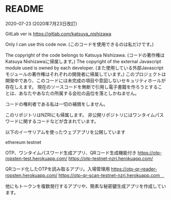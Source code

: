 # README

2020-07-23 (2020年7月23日改訂)

GitLab ver is https://gitlab.com/katsuya_nishizawa

Only I can use this code now. (このコードを使用できるのは私だけです。)

The copyright of the code belongs to Katsuya Nishizawa. (コードの著作権はKatsuya Nishizawaに帰属します。)
The copyright of the external Javascript module used is owned by each developer. (また使用している外部Javascriptモジュールの著作権はそれぞれの開発者に帰属しています。)
このプロジェクトは開発中であり、このコードには未完成の項目や意図しないセキュリティホールが存在しえます。 現在のソースコードを無断で引用し電子書籍を作ろうとすることは、あなたやあなたの所属する会社の品位を落としかねません。

コードの権利者である私は一切の補償をしません。


このリポジトリはNZRIにも帰属します。
非公開リポジトリにはワンタイムパスワードに関するコードなどが含まれています。


以下のイーサリアムを使ったウェブアプリを公開しています

ethereum testnet 

OTP、ワンタイムパスワード生成アプリ、QRコード生成機能付き
https://otp-ropsten-test.herokuapp.com/
https://otp-testnet-nzri.herokuapp.com/

QRコード化したOTPを読み取るアプリ。入場管理用
https://otp-qr-reader-ropsten.herokuapp.com/
https://otp-qr-scan-testnet-nzri.herokuapp.com　


他にもトークンを複数発行するアプリや、簡素な秘密鍵生成アプリを作成しています。
